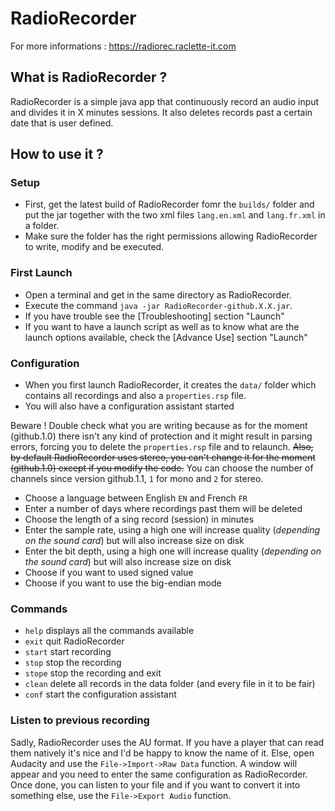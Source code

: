 # RadioRecorder
For more informations : https://radiorec.raclette-it.com
## What is RadioRecorder ?
RadioRecorder is a simple java app that continuously record an audio input and divides it in X minutes sessions. It also deletes records past a certain date that is user defined.
## How to use it ?
### Setup
- First, get the latest build of RadioRecorder fomr the `builds/` folder and put the jar together with the two xml files `lang.en.xml` and `lang.fr.xml` in a folder.
- Make sure the folder has the right permissions allowing RadioRecorder to write, modify and be executed. 
### First Launch
- Open a terminal and get in the same directory as RadioRecorder. 
- Execute the command `java -jar RadioRecorder-github.X.X.jar`.
- If you have trouble see the [Troubleshooting] section "Launch"
- If you want to have a launch script as well as to know what are the launch options available, check the [Advance Use] section "Launch"
### Configuration
- When you first launch RadioRecorder, it creates the `data/` folder which contains all recordings and also a `properties.rsp` file.
- You will also have a configuration assistant started

Beware ! Double check what you are writing because as for the moment (github.1.0) there isn't any kind of protection and it might result in parsing errors, forcing you to delete the `properties.rsp` file and to relaunch.
~~Also, by default RadioRecorder uses stereo, you can't change it for the moment (github.1.0) except if you modify the code.~~
You can choose the number of channels since version github.1.1, `1` for mono and `2` for stereo.
- Choose a language between English `EN` and French `FR`
- Enter a number of days where recordings past them will be deleted
- Choose the length of a sing record (session) in minutes
- Enter the sample rate, using a high one will increase quality (*depending on the sound card*) but will also increase size on disk
- Enter the bit depth, using a high one will increase quality (*depending on the sound card*) but will also increase size on disk
- Choose if you want to used signed value 
- Choose if you want to use the big-endian mode 
### Commands
- `help` displays all the commands available
- `exit` quit RadioRecorder
- `start` start recording
- `stop` stop the recording
- `stope` stop the recording and exit
- `clean` delete all records in the data folder (and every file in it to be fair)
- `conf` start the configuration assistant
### Listen to previous recording
Sadly, RadioRecorder uses the AU format. If you have a player that can read them natively it's nice and I'd be happy to know the name of it. Else, open Audacity and use the `File->Import->Raw Data` function. A window will appear and you need to enter the same configuration as RadioRecorder. Once done, you can listen to your file and if you want to convert it into something else, use the `File->Export Audio` function.

